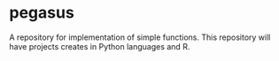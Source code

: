# pegasus
A repository for implementation of simple functions. This repository will have projects creates in Python languages and R.
